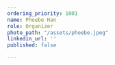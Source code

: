```yaml
---
ordering_priority: 1001
name: Phoebe Han
role: Organizer
photo_path: "/assets/phoebe.jpeg"
linkedin_url: ''
published: false

---
```

